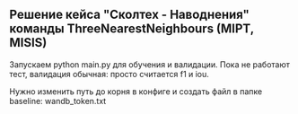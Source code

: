 ## Решение кейса "Сколтех - Наводнения" команды ThreeNearestNeighbours (MIPT, MISIS)

Запускаем python main.py для обучения и валидации. Пока не работают тест, валидация обычная: просто считается f1 и iou.

Нужно изменить путь до корня в конфиге и создать файл в папке baseline: wandb_token.txt